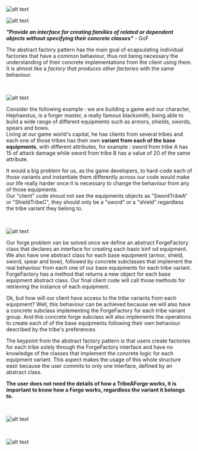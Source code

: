 ![alt text](https://res.cloudinary.com/lajosneto/image/upload/v1593301817/patterns-101/creational/abstract-factory.png)


![alt text](https://res.cloudinary.com/lajosneto/image/upload/c_scale,w_686/v1593300689/patterns-101/focus.png)

_**"Provide an interface for creating families of related or dependent objects without specifying their concrete classes"**_ - GoF

The abstract factory pattern has the main goal of ecapsulating individual factories that have a common behaviour, thus not being necessary the understanding of their concrete implementations from the client using them. It is almost like a _factory that produces other factories_ with the same behaviour.

<br>

![alt text](https://res.cloudinary.com/lajosneto/image/upload/c_scale,w_686/v1593300689/patterns-101/problem.png)

Consider the following example : we are building a game and our character, Hephaestus, is a forger master, a really famous blacksmith, being able to build a wide range of different equipments such as armors, shields, swords, spears and bows.  
Living at our game world's capital, he has clients from several tribes and each one of those tribes has their own **variant from each of the base equipments**, with different attributes, for example : sword from tribe A has 15 of attack damage while sword from tribe B has a value of 20 of the same attribute.

It would a big problem for us, as the game developers, to hard-code each of those variants and instantiate them differently across our code would make our life really harder once it is necessary to change the behaviour from any of those equipments.  
Our "client" code shoud not see the equipments objects as "SwordTribeA" or "ShieldTribeC", they should only be a "sword" or a "shield" regardless the tribe variant they belong to.

<br>

![alt text](https://res.cloudinary.com/lajosneto/image/upload/c_scale,w_686/v1593300689/patterns-101/solution.png)

Our forge problem van be solved once we define an abstract ForgeFactory class that declares an interface for creating each basic kinf od equipment.  
We also have one abstract class for each base equipment (armor, shield, sword, spear and bow), followed by concrete subclasses that implement the real behaviour from each one of our base equipments for each tribe variant.  
ForgeFactory has a method that returns a new object for each base equipment abstract class. Our final client code will call those methods for retrieving the instance of each equipment.

Ok, but how will our client have access to the tribe variants from each equipment? Well, this behaviour can be achieved because we will also have a concrete subclass implementing the ForgeFactory for each tribe variant group. And this concrete forge subclass will also implements the operations to create each of of the base equipments following their own behaviour described by the tribe's preferences.

The keypoint from the abstract factory pattern is that users create factories for each tribe solely through the ForgeFactory interface and have no knowledge of the classes that implement the concrete logic for each equipment variant. This aspect makes the usage of this whole structure easir because the user commits to only one interface, defined by an abstract class. 

**The user does not need the details of how a TribeAForge works, it is important to know how a Forge works, regardless the variant it belongs to.**

<br>

![alt text](https://res.cloudinary.com/lajosneto/image/upload/c_scale,w_686/v1593300689/patterns-101/prosandcons.png)

<br>

![alt text](https://res.cloudinary.com/lajosneto/image/upload/c_scale,w_686/v1593361293/patterns-101/example.png)


<br>
